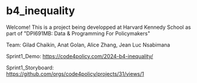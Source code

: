 # b4_inequality

Welcome! This is a project being developped at Harvard Kennedy School as part of "DPI691MB: Data & Programming For Policymakers"

Team: Gilad Chaikin, Anat Golan, Alice Zhang, Jean Luc Nsabimana

Sprint1_Demo: https://code4policy.com/2024-b4-inequality/

Sprint1_Storyboard: https://github.com/orgs/code4policy/projects/31/views/1
